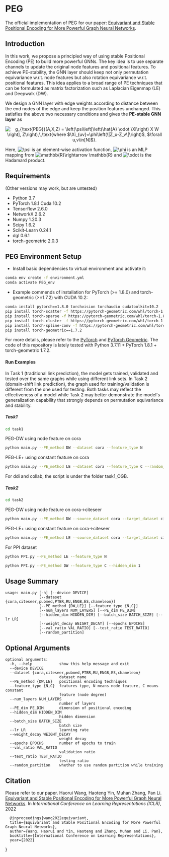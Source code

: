 # PEG
The official implementation of PEG for our paper: [Equivariant and Stable Positional Encoding for More Powerful Graph Neural Networks](https://openreview.net/pdf?id=e95i1IHcWj).

## Introduction
In this work, we propose a principled way of using stable Positional Encoding (PE) to build more powerful GNNs. The key idea is to use separate channels to update the original node features and positional features. To achieve PE-stability, the GNN layer should keep not only permutation equivariance w.r.t. node features but also rotation equivariance w.r.t. positional features. This idea applies to a broad range of PE techniques that can be formulated as matrix factorization such as Laplacian Eigenmap (LE) and Deepwalk (DW).

We design a GNN layer with edge weights according to distance between the end nodes of the edge and keep the position features unchanged. This satisfies the above two necessary conditions and gives the **PE-stable GNN layer** as

<p align="center">
  <img src="https://latex.codecogs.com/svg.image?g_{\text{PEG}}(A,X,Z)&space;=&space;\left(\psi\left[\left(\hat{A}&space;\odot&space;\Xi\right)&space;X&space;W&space;\right],&space;Z\right),\,\text{where&space;$\Xi_{uv}=\phi\left(\|Z_u-Z_v\|\right)$,&space;$\forall&space;u,v\in[N]$}." title="g_{\text{PEG}}(A,X,Z) = \left(\psi\left[\left(\hat{A} \odot \Xi\right) X W \right], Z\right),\,\text{where $\Xi_{uv}=\phi\left(\|Z_u-Z_v\|\right)$, $\forall u,v\in[N]$}." />
</p>

Here, <img src="https://latex.codecogs.com/svg.image?\psi" title="\psi" /> is an element-wise activation function, <img src="https://latex.codecogs.com/svg.image?\phi" title="\phi" /> is an MLP mapping from <img src="https://latex.codecogs.com/svg.image?\mathbb{R}\rightarrow&space;\mathbb{R}" title="\mathbb{R}\rightarrow \mathbb{R}" /> and <img src="https://latex.codecogs.com/svg.image?\odot" title="\odot" /> is the Hadamard product.

## Requirements ##
(Other versions may work, but are untested)
* Python 3.7
* PyTorch 1.8.1 Cuda 10.2
* Tensorflow 2.6.0
* NetworkX 2.6.2
* Numpy 1.20.3
* Scipy 1.6.2
* Scikit-Learn 0.24.1
* dgl 0.6.1
* torch-geometric 2.0.3

## PEG Environment Setup ##
- Install basic dependencies to virtual environment and activate it: 
```bash
conda env create -f environment.yml
conda activate PEG_env
```

- Example commends of installation for PyTorch (>= 1.8.0) and torch-geometric (>=1.7.2) with CUDA 10.2:
```bash
conda install pytorch==1.8.0 torchvision torchaudio cudatoolkit=10.2
pip install torch-scatter -f https://pytorch-geometric.com/whl/torch-1.8.0+cu102.html
pip install torch-sparse -f https://pytorch-geometric.com/whl/torch-1.8.0+cu102.html
pip install torch-cluster -f https://pytorch-geometric.com/whl/torch-1.8.0+cu102.html
pip install torch-spline-conv -f https://pytorch-geometric.com/whl/torch-1.8.0+cu102.html
pip install torch-geometric==1.7.2
```
For more details, please refer to the [PyTorch](https://pytorch.org/) and [PyTorch Geometric](https://pytorch-geometric.readthedocs.io/en/1.6.3/notes/installation.html). The code of this repository is lately tested with Python 3.7.11 + PyTorch 1.8.1 + torch-geometric 1.7.2.

#### Run Examples
In Task 1 (traditional link prediction), the model gets trained, validated and tested over the same graphs while using different link sets. In Task 2 (domain-shift link prediction), the graph used for training/validation is different from the one used for testing. Both tasks may reflect the effectiveness of a model while Task 2 may better demonstrate the model's generalization capability that strongly depends on permutation equivariance and stability.
##### Task1
```bash
cd task1
```
PEG-DW using node feature on cora
```bash
python main.py --PE_method DW --dataset cora --feature_type N
```
PEG-LE+ using constant feature on cora
```bash
python main.py --PE_method LE --dataset cora --feature_type C --random_partition --hidden_dim 1
```

For ddi and collab, the script is under the folder task1_OGB.

##### Task2
```bash
cd task2
```
PEG-DW using node feature on cora->citeseer
```bash
python main.py --PE_method DW --source_dataset cora --target_dataset citeseer --feature_type N
```
PEG-LE+ using constant feature on cora->citeseer
```bash
python main.py --PE_method LE --source_dataset cora --target_dataset citeseer --feature_type C --random_partition --hidden_dim 1
```
For PPI dataset
```bash
python PPI.py --PE_method LE --feature_type N
```
```bash
python PPI.py --PE_method DW --feature_type C --hidden_dim 1
```
## Usage Summary
```
usage: main.py [-h] [--device DEVICE]
               [--dataset {cora,citeseer,pubmed,PTBR,RU,ENGB,ES,chameleon}]
               [--PE_method {DW,LE}] [--feature_type {N,C}]
               [--num_layers NUM_LAYERS] [--PE_dim PE_DIM]
               [--hidden_dim HIDDEN_DIM] [--batch_size BATCH_SIZE] [--lr LR]
               [--weight_decay WEIGHT_DECAY] [--epochs EPOCHS]
               [--val_ratio VAL_RATIO] [--test_ratio TEST_RATIO]
               [--random_partition]

```

## Optional Arguments
```
optional arguments:
  -h, --help            show this help message and exit
  --device DEVICE
  --dataset {cora,citeseer,pubmed,PTBR,RU,ENGB,ES,chameleon}
                        dataset name
  --PE_method {DW,LE}   positional encoding techniques
  --feature_type {N,C}  features type, N means node feature, C means constant
                        feature (node degree)
  --num_layers NUM_LAYERS
                        number of layers
  --PE_dim PE_DIM       dimension of positional encoding
  --hidden_dim HIDDEN_DIM
                        hidden dimension
  --batch_size BATCH_SIZE
                        batch size
  --lr LR               learning rate
  --weight_decay WEIGHT_DECAY
                        weight decay
  --epochs EPOCHS       number of epochs to train
  --val_ratio VAL_RATIO
                        validation ratio
  --test_ratio TEST_RATIO
                        testing ratio
  --random_partition    whether to use random partition while training
```

## Citation
Please refer to our paper. Haorui Wang, Haoteng Yin, Muhan Zhang, Pan Li. [Equivariant and Stable Positional Encoding for More Powerful Graph Neural Networks](https://arxiv.org/abs/2203.00199). In *International Conference on Learning Representations (ICLR)*, 2022

```
  @inproceedings{wang2022equivariant,
  title={Equivariant and Stable Positional Encoding for More Powerful Graph Neural Networks},
  author={Wang, Haorui and Yin, Haoteng and Zhang, Muhan and Li, Pan},
  booktitle={International Conference on Learning Representations},
  year={2022}
```
}
